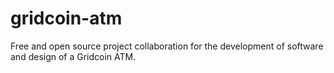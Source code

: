 # gridcoin-atm
Free and open source project collaboration for the development of software and design of a Gridcoin ATM.
